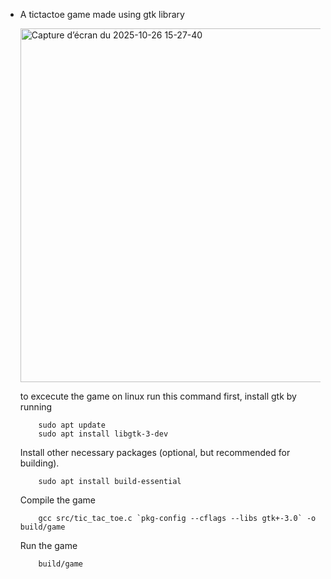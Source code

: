 
 - A tictactoe game made using gtk library
	
	<img width="528" height="566" alt="Capture d’écran du 2025-10-26 15-27-40" src="https://github.com/user-attachments/assets/abc7f717-f840-4aca-99a3-864aec8d899c" />	

   to excecute the game on linux run this command
    first, install gtk by running
    ```console 
        sudo apt update
        sudo apt install libgtk-3-dev
    ```
    Install other necessary packages (optional, but recommended for building).
    ```console
        sudo apt install build-essential
    ```
    Compile the game
    ```console
        gcc src/tic_tac_toe.c `pkg-config --cflags --libs gtk+-3.0` -o build/game
    ```
    Run the game
    ```console
        build/game
    ```

